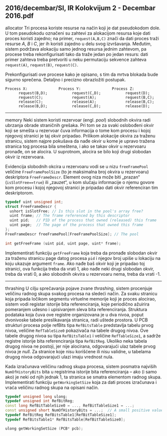 2016/decembar/SI, IR Kolokvijum 2 - Decembar 2016.pdf
--------------------------------------------------------------------------------
allocator
Tri  procesa  koriste  resurse  na  način  koji  je  dat  pseudokodom  dole.  U  tom  pseudokodu označeni  su  zahtevi  za  alokacijom  resursa  koje  dati  proces  koristi  zajedno;  na  primer, `request(A,B,C)` znači da dati proces traži resurse *A*, *B* i *C*, jer ih koristi zajedno u delu svog izvršavanja.  Međutim,  sistem  podržava  alokaciju  samo  jednog  resursa  jednim  zahtevom,  pa procese  treba  rekonfigurisati  tako  da  traže  jedan  po  jedan  resurs:  dati  primer  zahteva  treba pretvoriti u neku permutaciju sekvence zahteva `request(A)`, `request(B)`, `request(C)`. 

Prekonfigurisati ove procese kako je opisano, s tim da mrtva blokada bude sigurno sprečena. Detaljno i precizno obrazložiti postupak. 
```
Process X:              Process Y:              Process Z: 
      request(B,D);           request(C,D);           request(D); 
      request(C);             request(A);             request(B,C); 
      release(C);             release(A);             release(B,C); 
      release(B,D);           release(C,D);           release(D); 
``` 

--------------------------------------------------------------------------------
memory
Neki  sistem  koristi  rezervoar  (engl. *pool*)  slobodnih  okvira  radi  ubrzanja  obrade  straničnih grešaka.  Pri  tom  se  za  svaki  oslobođeni  okvir  koji  se  smešta  u  rezervoar čuva  informacija  o tome kom procesu i kojoj njegovoj stranici je taj okvir pripadao. Prilikom alokacije okvira za traženu stranicu, sistem najpre pokušava da nađe okvir u kome je upravo tražena stranica tog procesa bila smeštena, i ako se takav okvir u rezervoaru pronađe, on se alocira. U suprotnom, alocira se bilo koji drugi slobodan okvir iz rezervoara. 

Evidencija   slobodnih   okcira   u   rezervoaru   vodi   se   u nizu `freeFramePool`   veličine `FreeFramePoolSize`    (to    je    maksimalna    broj    okvira    u    rezervoaru)    deskriptora `FreeFrameDescr`. Element ovog niza može biti „prazan“ (`isSlotFree==true`) ili „zauzet“, u kom slučaju informacije o njemu govore kom procesu i kojoj njegovoj stranici je pripadao dati okvir referenciran tim deskriptorom. 
```cpp
typedef uint unsigned int; 
struct FreeFrameDescr { 
  ushort isSlotFree; // Is this slot in the pool's array free? 
  uint frame; // The frame referenced by this descriptor 
  uint pid;   // PID of the process that owned (released) this frame  
  uint page;  // The page of the process that owned this frame 
}; 
FreeFrameDescr freeFramePool[FreeFramePoolSize]; // The pool 
 
int getFreeFrame (uint pid, uint page, uint* frame); 
```
Implementirati  funkciju `getFreeFrame`  koja  treba  da  pronađe  slobodan  okvir  za  traženu stranicu page  datog  procesa `pid`  i  njegov  broj  upiše  u  lokaciju  na  koju  ukazuje  argument `frame`. Ako nađe baš okvir koji je pripadao toj stranici, ova funkcija treba da vrati 1, ako nađe neki drugi slobodan okvir, treba da vrati 0, a ako slobodnih okvira u rezervoaru nema, treba da vrati -1. 

--------------------------------------------------------------------------------
thrashing
U  cilju  sprečavanja  pojave  zvane *thrashing*,  sistem  procenjuje  veličinu  radnog  skupa  svakog procesa  na  sledeći  način.  Za  svaku  stranicu  koja  pripada  ločikom  segmentu  virtuelne memorije  koji  je  proces  alocirao,  sistem  vodi  registar  istorije  bita  referenciranja,  koje periodično  ažuirira  pomeranjem  udesno  i  upisivanjem  sleva  bita  referenciranja.  Struktura podataka  koja čuva  ove  registre  organizovana  je  u  dva  nivoa,  poput  dvonivoske  tabele preslikavanja  stranica,  radi  uštede  prostora.  U  PCB  strukturi  procesa  polje refBits  tipa `RefBitsTable` predstavlja tabelu prvog nivoa, veličine `RefTableSize0` pokazivača na tabele drugog  nivoa.  Ove  tabele  drugog  nivoa  su  tipa `RefBitsTable1`  i  veličine `RefTableSize1`,  a sadrže  registre  istorije  bita  referenciranja  tipa `RefBitReg`.  Ukoliko  neka  tabela  drugog  nivoa ne  postoji,  jer  nije  alocirana,  odgovarajući  ulaz  tabele  prvog  nivoa  je *null*.  Za  stranice  koje nisu  korišćene  ili  nisu  validne,  u  tabelama  drugog  nivoa  odgovarajući  ulazi  imaju  vrednost nula. 

Kada izračunava veličinu radnog skupa procesa, sistem posmatra najviših `NumOfHistoryBits` bita  u  registrima  istorije  bita  referenciranja  –  ako  (i  samo  ako)  je  neki  od  njih  jednak  1,  ta stranica  se  smatra  elementom  radnog  skupa.  Implementirati  funkciju `getWorkingSetSize` koja za dati proces izračunava i vraća veličinu radnog skupa na opisani način. 
```cpp
typedef unsigned long ulong; 
typedef unsigned int RefBitReg; 
const long RefBitTableSize0 = ..., RefBitTableSize1 = ...; 
const unsigned short NumOfHistoryBits = ...;  // A small positive value 
typedef RefBitReg RefBitsTable1[RefBitTableSize1]; 
typedef RefBitsTable1* RefBitsTable[RefBitTableSize0]; 

ulong getWorkingSetSize (PCB* pcb);
```
